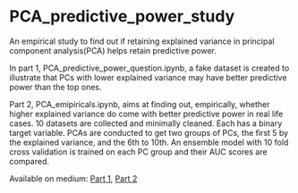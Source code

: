 # PCA_predictive_power_study
An empirical study to find out if retaining explained variance in principal component analysis(PCA) helps retain predictive power.

In part 1, PCA_predictive_power_question.ipynb, a fake dataset is created to illustrate that PCs with lower explained variance may have better predictive power than the top ones.

Part 2, PCA_emipiricals.ipynb, aims at finding out, empirically, whether higher explained variance do come with better predictive power in real life cases.
10 datasets are collected and minimally cleaned. Each has a binary target variable. 
PCAs are conducted to get two groups of PCs, the first 5 by the explained variance, and the 6th to 10th.
An ensemble model with 10 fold cross validation is trained on each PC group and their AUC scores are compared.

Available on medium: [Part 1](https://medium.com/digital-alchemist/principal-component-analysis-does-higher-explained-variance-mean-more-predictive-power-f59606ed1e7), [Part 2](https://medium.com/digital-alchemist/principal-component-analysis-does-higher-explained-variance-mean-more-predictive-power-24d888478807)

